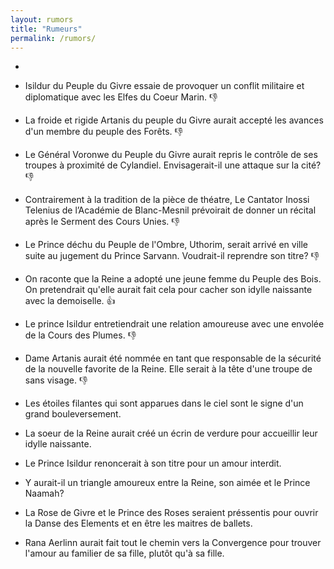 ```yaml
---
layout: rumors
title: "Rumeurs"
permalink: /rumors/
---
```

-

- Isildur du Peuple du Givre essaie de provoquer un conflit militaire et diplomatique avec les Elfes du Coeur Marin. :thumbsdown:
- La froide et rigide Artanis du peuple du Givre aurait accepté les avances d'un membre du peuple des Forêts. :thumbsdown:
- Le Général Voronwe du Peuple du Givre aurait repris le contrôle de ses troupes à proximité de Cylandiel. Envisagerait-il une attaque sur la cité? :thumbsdown:
- Contrairement à la tradition de la pièce de théatre, Le Cantator Inossi Telenius de l’Académie de Blanc-Mesnil prévoirait de donner un récital après le Serment des Cours Unies. :thumbsdown:
- Le Prince déchu du Peuple de l'Ombre, Uthorim, serait arrivé en ville suite au jugement du Prince Sarvann. Voudrait-il reprendre son titre? :thumbsdown:
- On raconte que la Reine a adopté une jeune femme du Peuple des Bois. On pretendrait qu'elle aurait fait cela pour cacher son idylle naissante avec la demoiselle. :thumbsup:
- Le prince Isildur entretiendrait une relation amoureuse avec une envolée de la Cours des Plumes. :thumbsdown:
- Dame Artanis aurait été nommée en tant que responsable de la sécurité de la nouvelle favorite de la Reine. Elle serait à la tête d'une troupe de sans visage. :thumbsdown:
- Les étoiles filantes qui sont apparues dans le ciel sont le signe d'un grand bouleversement.
- La soeur de la Reine aurait créé un écrin de verdure pour accueillir leur idylle naissante.
- Le Prince Isildur renoncerait à son titre pour un amour interdit.
- Y aurait-il un triangle amoureux entre la Reine, son aimée et le Prince Naamah? 
- La Rose de Givre et le Prince des Roses seraient préssentis pour ouvrir la Danse des Elements et en être les maitres de ballets.
- Rana Aerlinn aurait fait tout le chemin vers la Convergence pour trouver l'amour au familier de sa fille, plutôt qu'à sa fille. 